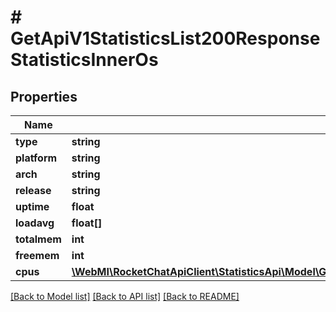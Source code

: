 # # GetApiV1StatisticsList200ResponseStatisticsInnerOs

## Properties

Name | Type | Description | Notes
------------ | ------------- | ------------- | -------------
**type** | **string** |  | [optional]
**platform** | **string** |  | [optional]
**arch** | **string** |  | [optional]
**release** | **string** |  | [optional]
**uptime** | **float** |  | [optional]
**loadavg** | **float[]** |  | [optional]
**totalmem** | **int** |  | [optional]
**freemem** | **int** |  | [optional]
**cpus** | [**\WebMI\RocketChatApiClient\StatisticsApi\Model\GetApiV1StatisticsList200ResponseStatisticsInnerOsCpusInner[]**](GetApiV1StatisticsList200ResponseStatisticsInnerOsCpusInner.md) |  | [optional]

[[Back to Model list]](../../README.md#models) [[Back to API list]](../../README.md#endpoints) [[Back to README]](../../README.md)
